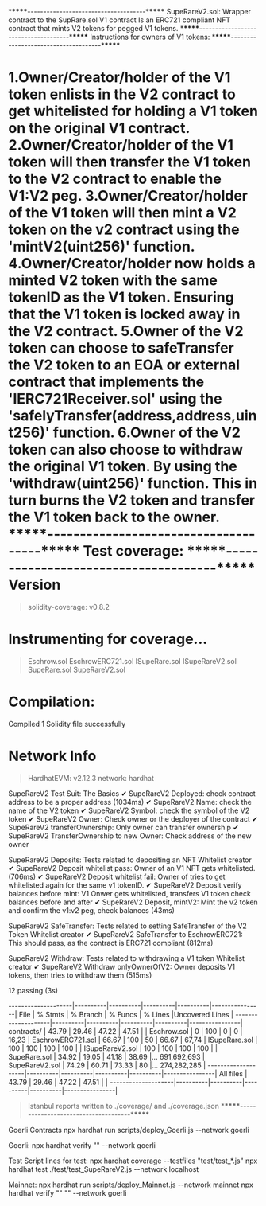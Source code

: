 \***\*\*\*\***-------------------------------------\***\*\*\*\***
SupeRareV2.sol: Wrapper contract to the SupRare.sol V1 contract
Is an ERC721 compliant NFT contract that mints V2 tokens for pegged V1 tokens. \***\*\*\*\***-------------------------------------\***\*\*\*\***
Instructions for owners of V1 tokens: \***\*\*\*\***-------------------------------------\***\*\*\*\***

1.Owner/Creator/holder of the V1 token enlists in the V2 contract to get whitelisted for holding a V1 token on the original V1 contract.
2.Owner/Creator/holder of the V1 token will then transfer the V1 token to the V2 contract to enable the V1:V2 peg.
3.Owner/Creator/holder of the V1 token will then mint a V2 token on the v2 contract using the
'mintV2(uint256)' function.
4.Owner/Creator/holder now holds a minted V2 token with the same tokenID as the V1 token. Ensuring that the V1 token is locked away in the V2 contract.
5.Owner of the V2 token can choose to safeTransfer the V2 token to an EOA or external contract that implements the 'IERC721Receiver.sol' using the 'safelyTransfer(address,address,uint256)' function.
6.Owner of the V2 token can also choose to withdraw the original V1 token. By using the 'withdraw(uint256)' function. This in turn burns the V2 token and transfer the V1 token back to the owner. \***\*\*\*\***-------------------------------------\***\*\*\*\***
Test coverage: \***\*\*\*\***-------------------------------------\***\*\*\*\***
Version
=======

> solidity-coverage: v0.8.2

# Instrumenting for coverage...

> Eschrow.sol
> EschrowERC721.sol
> ISupeRare.sol
> ISupeRareV2.sol
> SupeRare.sol
> SupeRareV2.sol

# Compilation:

Compiled 1 Solidity file successfully

# Network Info

> HardhatEVM: v2.12.3
> network: hardhat

SupeRareV2 Test Suit: The Basics
✔ SupeRareV2 Deployed: check contract address to be a proper address (1034ms)
✔ SupeRareV2 Name: check the name of the V2 token
✔ SupeRareV2 Symbol: check the symbol of the V2 token
✔ SupeRareV2 Owner: Check owner or the deployer of the contract
✔ SupeRareV2 transferOwnership: Only owner can transfer ownership
✔ SupeRareV2 TransferOwnership to new Owner: Check address of the new owner

SupeRareV2 Deposits: Tests related to depositing an NFT
Whitelist creator
✔ SupeRareV2 Deposit whitelist pass: Owner of an V1 NFT gets whitelisted. (706ms)
✔ SupeRareV2 Deposit whitelist fail: Owner of tries to get whitelisted again for the same v1 tokenID.
✔ SupeRareV2 Deposit verify balances before mint: V1 Onwer gets whitelisted, transfers V1 token check balances before and after
✔ SupeRareV2 Deposit, mintV2: Mint the v2 token and confirm the v1:v2 peg, check balances (43ms)

SupeRareV2 SafeTransfer: Tests related to setting SafeTransfer of the V2 Token
Whitelist creator
✔ SupeRareV2 SafeTransfer to EschrowERC721: This should pass, as the contract is ERC721 compliant (812ms)

SupeRareV2 Withdraw: Tests related to withdrawing a V1 token
Whitelist creator
✔ SupeRareV2 Withdraw onlyOwnerOfV2: Owner deposits V1 tokens, then tries to withdraw them (515ms)

12 passing (3s)

--------------------|----------|----------|----------|----------|----------------|
File | % Stmts | % Branch | % Funcs | % Lines |Uncovered Lines |
--------------------|----------|----------|----------|----------|----------------|
contracts/ | 43.79 | 29.46 | 47.22 | 47.51 | |
Eschrow.sol | 0 | 100 | 0 | 0 | 16,23 |
EschrowERC721.sol | 66.67 | 100 | 50 | 66.67 | 67,74 |
ISupeRare.sol | 100 | 100 | 100 | 100 | |
ISupeRareV2.sol | 100 | 100 | 100 | 100 | |
SupeRare.sol | 34.92 | 19.05 | 41.18 | 38.69 |... 691,692,693 |
SupeRareV2.sol | 74.29 | 60.71 | 73.33 | 80 |... 274,282,285 |
--------------------|----------|----------|----------|----------|----------------|
All files | 43.79 | 29.46 | 47.22 | 47.51 | |
--------------------|----------|----------|----------|----------|----------------|

> Istanbul reports written to ./coverage/ and ./coverage.json \***\*\*\*\***-------------------------------------\***\*\*\*\***

Goerli Contracts
npx hardhat run scripts/deploy_Goerli.js --network goerli

Goerli:
npx hardhat verify "" --network goerli

Test Script lines for test:
npx hardhat coverage --testfiles "test/test\_\*.js"
npx hardhat test ./test/test_SupeRareV2.js --network localhost

Mainnet:
npx hardhat run scripts/deploy_Mainnet.js --network mainnet
npx hardhat verify "" "" --network goerli
